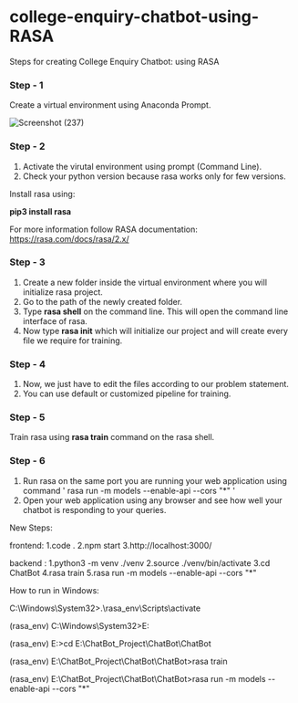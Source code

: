 # college-enquiry-chatbot-using-RASA

Steps for creating College Enquiry Chatbot: using RASA

### Step - 1

Create a virtual environment using Anaconda Prompt.

![Screenshot (237)](https://user-images.githubusercontent.com/55443395/146378026-ba17a878-5533-4961-b4e4-070d5dfc4606.png)

### Step - 2

1. Activate the virutal environment using prompt (Command Line).
1. Check your python version because rasa works only for few versions.

Install rasa using:

**pip3 install rasa**

For more information follow RASA documentation: 
https://rasa.com/docs/rasa/2.x/

### Step - 3

1. Create a new folder inside the virtual environment where you will initialize rasa project.
1. Go to the path of the newly created folder.
1. Type **rasa shell** on the command line. This will open the command line interface of rasa.
2. Now type **rasa init** which will initialize our project and will create every file we require for training.

### Step - 4

1. Now, we just have to edit the files according to our problem statement.
2. You can use default or customized pipeline for training.

### Step - 5

Train rasa using **rasa train** command on the rasa shell.

### Step - 6

1. Run rasa on the same port you are running your web application using command ' rasa run -m models --enable-api --cors "*" '
2. Open your web application using any browser and see how well your chatbot is responding to your queries.





New Steps:

frontend: 
1.code .
2.npm start
3.http://localhost:3000/

backend :
1.python3 -m venv ./venv
2.source ./venv/bin/activate
3.cd ChatBot
4.rasa train
5.rasa run -m models --enable-api --cors "*"


How to run in Windows:

C:\Windows\System32>.\rasa_env\Scripts\activate

(rasa_env) C:\Windows\System32>E:

(rasa_env) E:\>cd E:\ChatBot_Project\ChatBot\ChatBot

(rasa_env) E:\ChatBot_Project\ChatBot\ChatBot>rasa train

(rasa_env) E:\ChatBot_Project\ChatBot\ChatBot>rasa run -m models --enable-api --cors "*"